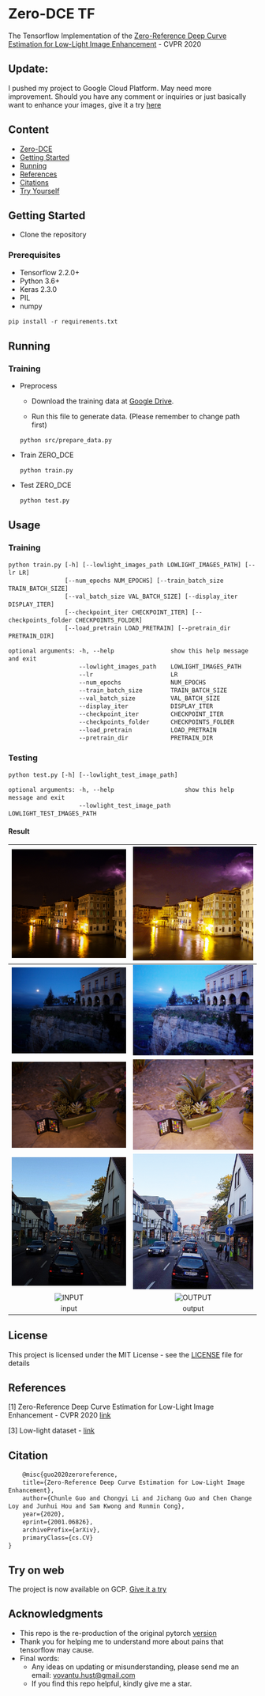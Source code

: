 # Zero-DCE TF
The Tensorflow Implementation of the [Zero-Reference Deep Curve Estimation for Low-Light Image Enhancement](https://openaccess.thecvf.com/content_CVPR_2020/papers/Guo_Zero-Reference_Deep_Curve_Estimation_for_Low-Light_Image_Enhancement_CVPR_2020_paper.pdf) - CVPR 2020

## Update:
I pushed my project to Google Cloud Platform. May need more improvement. Should you have any comment or inquiries or just basically want to enhance your images, give it a try [here](http://34.64.150.58/)
## Content
- [Zero-DCE](#zero-dce-tf)
- [Getting Started](#getting-tarted)
- [Running](#running)
- [References](#references)
- [Citations](#citation)
- [Try Yourself](#try-on-web)

## Getting Started

- Clone the repository

### Prerequisites

- Tensorflow 2.2.0+
- Python 3.6+
- Keras 2.3.0
- PIL
- numpy

```python
pip install -r requirements.txt
```

## Running
### Training 
- Preprocess
    - Download the training data at [Google Drive](https://drive.google.com/file/d/1HiLtYiyT9R7dR9DRTLRlUUrAicC4zzWN/view).

    - Run this file to generate data. (Please remember to change path first)

    ```
    python src/prepare_data.py
    ```

- Train ZERO_DCE 
    ```
    python train.py
    ```

- Test ZERO_DCE
    ```
    python test.py
    ```
## Usage
### Training
```
python train.py [-h] [--lowlight_images_path LOWLIGHT_IMAGES_PATH] [--lr LR]
                [--num_epochs NUM_EPOCHS] [--train_batch_size TRAIN_BATCH_SIZE]
                [--val_batch_size VAL_BATCH_SIZE] [--display_iter DISPLAY_ITER]
                [--checkpoint_iter CHECKPOINT_ITER] [--checkpoints_folder CHECKPOINTS_FOLDER]
                [--load_pretrain LOAD_PRETRAIN] [--pretrain_dir PRETRAIN_DIR]
```

```
optional arguments: -h, --help                show this help message and exit
                    --lowlight_images_path    LOWLIGHT_IMAGES_PATH
                    --lr                      LR
                    --num_epochs              NUM_EPOCHS
                    --train_batch_size        TRAIN_BATCH_SIZE
                    --val_batch_size          VAL_BATCH_SIZE
                    --display_iter            DISPLAY_ITER
                    --checkpoint_iter         CHECKPOINT_ITER
                    --checkpoints_folder      CHECKPOINTS_FOLDER
                    --load_pretrain           LOAD_PRETRAIN
                    --pretrain_dir            PRETRAIN_DIR
```

### Testing
```
python test.py [-h] [--lowlight_test_image_path]
```
```
optional arguments: -h, --help                    show this help message and exit
                    --lowlight_test_image_path    LOWLIGHT_TEST_IMAGES_PATH
```

#### Result
![INPUT](rs/1.bmp) | ![OUTPUT](rs/1_4_700.bmp) |
|:---:|:---:|
![INPUT](rs/2.bmp) | ![OUTPUT](rs/2_4_700.bmp) |
![INPUT](rs/3.bmp) | ![OUTPUT](rs/3_4_700.bmp) |
![INPUT](rs/4.bmp) | ![OUTPUT](rs/4_4_700.bmp) |
![INPUT](rs/5.bmp) | ![OUTPUT](rs/5_4_700.bmp) |
| input | output |

## License

This project is licensed under the MIT License - see the [LICENSE](https://github.com/tuvovan/Zero_DCE_TF/blob/master/LICENSE) file for details

## References
[1] Zero-Reference Deep Curve Estimation for Low-Light Image Enhancement - CVPR 2020 [link](https://openaccess.thecvf.com/content_CVPR_2020/papers/Guo_Zero-Reference_Deep_Curve_Estimation_for_Low-Light_Image_Enhancement_CVPR_2020_paper.pdf)

[3] Low-light dataset - [link](https://drive.google.com/file/d/1HiLtYiyT9R7dR9DRTLRlUUrAicC4zzWN/view)

## Citation
```
    @misc{guo2020zeroreference,
    title={Zero-Reference Deep Curve Estimation for Low-Light Image Enhancement},
    author={Chunle Guo and Chongyi Li and Jichang Guo and Chen Change Loy and Junhui Hou and Sam Kwong and Runmin Cong},
    year={2020},
    eprint={2001.06826},
    archivePrefix={arXiv},
    primaryClass={cs.CV}
}
```

## Try on web
The project is now available on GCP. [Give it a try](http://34.64.150.58/)
## Acknowledgments

- This repo is the re-production of the original pytorch [version](https://github.com/Li-Chongyi/Zero-DCE)
- Thank you for helping me to understand more about pains that tensorflow may cause.
- Final words:
    - Any ideas on updating or misunderstanding, please send me an email: <vovantu.hust@gmail.com>
    - If you find this repo helpful, kindly give me a star.

